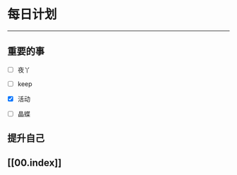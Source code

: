 
# 每日计划
---
## 重要的事

- [ ]    夜丫
- [ ]   keep
- [x]  活动
- [ ] 晶蝶



## 提升自己

  



## [[00.index]]










